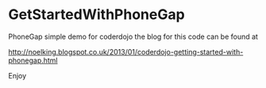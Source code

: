 GetStartedWithPhoneGap
======================

PhoneGap simple demo for coderdojo the blog for this code can be found at

http://noelking.blogspot.co.uk/2013/01/coderdojo-getting-started-with-phonegap.html

Enjoy
